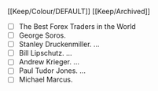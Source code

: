 [[Keep/Colour/DEFAULT]] [[Keep/Archived]] 

- [ ] The Best Forex Traders in the World
- [ ] George Soros.
- [ ] Stanley Druckenmiller. ...
- [ ] Bill Lipschutz. ...
- [ ] Andrew Krieger. ...
- [ ] Paul Tudor Jones. ...
- [ ] Michael Marcus.
